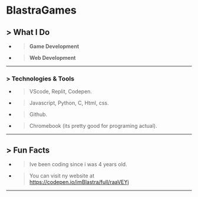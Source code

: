 #  BlastraGames

## > What I Do
- > **Game Development**
- > **Web Development**

---

### >  Technologies & Tools
- >  VScode, Replit, Codepen.
- >  Javascript, Python, C, Html, css.
- >  Github.
- >  Chromebook (its pretty good for programing actual).

---

## > Fun Facts
- > Ive been coding since i was 4 years old.
- > You can visit ny website at https://codepen.io/imBlastra/full/raaVEYj

---
